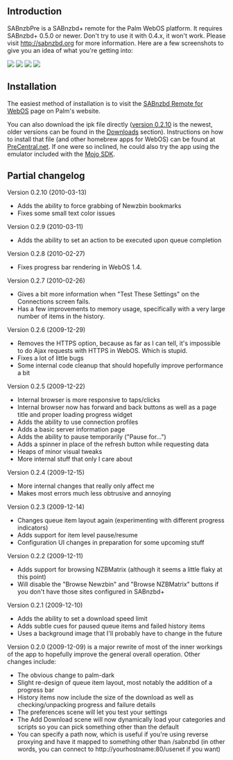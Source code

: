 Introduction
------------

SABnzbPre is a SABnzbd+ remote for the Palm WebOS platform. It requires SABnzbd+ 0.5.0 or newer. Don't try to use it with 0.4.x, it won't work. Please visit http://sabnzbd.org for more information. Here are a few screenshots to give you an idea of what you're getting into:

![](http://dl.dropbox.com/u/282415/SABnzbPre/027-queue.png) ![](http://dl.dropbox.com/u/282415/SABnzbPre/0210-add-nzb.png) ![](http://dl.dropbox.com/u/282415/SABnzbPre/027-connections.png) ![](http://dl.dropbox.com/u/282415/SABnzbPre/027-server-info.png)

Installation
------------
The easiest method of installation is to visit the [SABnzbd Remote for WebOS](http://developer.palm.com/webChannel/index.php?packageid=com.davehayes.sabnzbpre) page on Palm's website.

You can also download the ipk file directly ([version 0.2.10](http://github.com/downloads/daveisadork/SABnzbPre/com.davehayes.sabnzbpre_0.2.10_all.ipk) is the newest, older versions can be found in the [Downloads](http://github.com/daveisadork/SABnzbPre/downloads) section). Instructions on how to install that file (and other homebrew apps for WebOS) can be found at [PreCentral.net](http://www.precentral.net/how-to-install-homebrew-apps). If one were so inclined, he could also try the app using the emulator included with the [Mojo SDK](http://developer.palm.com/index.php?option=com_ajaxregister&view=register&sdkdownload). 

Partial changelog
-----------------

Version 0.2.10 (2010-03-13)

* Adds the ability to force grabbing of Newzbin bookmarks
* Fixes some small text color issues

Version 0.2.9 (2010-03-11)

* Adds the ability to set an action to be executed upon queue completion

Version 0.2.8 (2010-02-27)

* Fixes progress bar rendering in WebOS 1.4.

Version 0.2.7 (2010-02-26)

* Gives a bit more information when "Test These Settings" on the Connections screen fails.
* Has a few improvements to memory usage, specifically with a very large number of items in the history.

Version 0.2.6 (2009-12-29)

* Removes the HTTPS option, because as far as I can tell, it's impossible to do Ajax requests with HTTPS in WebOS. Which is stupid.
* Fixes a lot of little bugs
* Some internal code cleanup that should hopefully improve performance a bit

Version 0.2.5 (2009-12-22)

* Internal browser is more responsive to taps/clicks 
* Internal browser now has forward and back buttons as well as a page title and proper loading progress widget
* Adds the ability to use connection profiles  
* Adds a basic server information page
* Adds the ability to pause temporarily ("Pause for...")
* Adds a spinner in place of the refresh button while requesting data
* Heaps of minor visual tweaks
* More internal stuff that only I care about

Version 0.2.4 (2009-12-15)

* More internal changes that really only affect me
* Makes most errors much less obtrusive and annoying

Version 0.2.3 (2009-12-14)

* Changes queue item layout again (experimenting with different progress indicators)
* Adds support for item level pause/resume
* Configuration UI changes in preparation for some upcoming stuff

Version 0.2.2 (2009-12-11)

* Adds support for browsing NZBMatrix (although it seems a little flaky at this point)
* Will disable the "Browse Newzbin" and "Browse NZBMatrix" buttons if you don't have those sites configured in SABnzbd+

Version 0.2.1 (2009-12-10)

* Adds the ability to set a download speed limit
* Adds subtle cues for paused queue items and failed history items
* Uses a background image that I'll probably have to change in the future

Version 0.2.0 (2009-12-09) is a major rewrite of most of the inner workings of the app to hopefully improve the general overall operation. Other changes include:

* The obvious change to palm-dark
* Slight re-design of queue item layout, most notably the addition of a progress bar
* History items now include the size of the download as well as checking/unpacking progress and failure details
* The preferences scene will let you test your settings
* The Add Download scene will now dynamically load your categories and scripts so you can pick something other than the default
* You can specify a path now, which is useful if you're using reverse proxying and have it mapped to something other than /sabnzbd (in other words, you can connect to http://yourhostname:80/usenet if you want)
